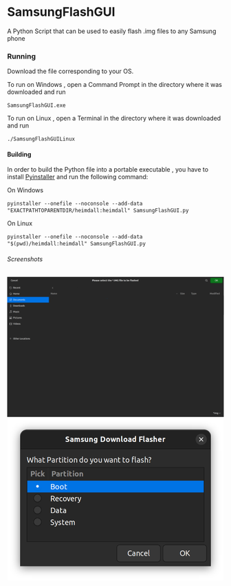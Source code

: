 # SamsungFlashGUI
A Python Script that can be used to easily flash .img files to any Samsung phone
### Running
Download the file corresponding to your OS. 

To run on Windows , open a Command Prompt in the directory where it was downloaded and run 
```
SamsungFlashGUI.exe
```
To run on Linux , open a Terminal in the directory where it was downloaded and run 
```
./SamsungFlashGUILinux
```
#### Building
In order to build the Python file into a portable executable , you have to install [Pyinstaller](https://pyinstaller.org/en/stable/) and run the following command:

On Windows 
```
pyinstaller --onefile --noconsole --add-data "EXACTPATHTOPARENTDIR/heimdall:heimdall" SamsungFlashGUI.py 
```
On Linux
```
pyinstaller --onefile --noconsole --add-data "$(pwd)/heimdall:heimdall" SamsungFlashGUI.py
```
###### Screenshots
<img src="Images/FileSelect.png" width="600px" > <img src="Images/SelectPart.png" width="600px" >